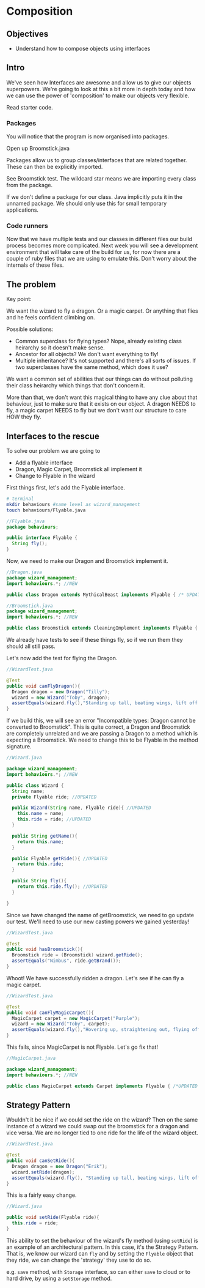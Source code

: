 # Composition

## Objectives

- Understand how to compose objects using interfaces

## Intro

We've seen how Interfaces are awesome and allow us to give our objects superpowers. We're going to look at this a bit more in depth today and how we can use the power of 'composition' to make our objects very flexible.

Read starter code.

### Packages
You will notice that the program is now organised into packages.

Open up Broomstick.java

Packages allow us to group classes/interfaces that are related together.  These can then be explicitly imported.

See Broomstick test.  The wildcard star means we are importing every class from the package.

If we don't define a package for our class.  Java implicitly puts it in the unnamed package.  We should only use this for small temporary applications.

### Code runners
Now that we have multiple tests and our classes in different files our build process becomes more complicated.  Next week you will see a development environment that will take care of the build for us, for now there are a couple of ruby files that we are using to emulate this.  Don't worry about the internals of these files.

## The problem

Key point:

We want the wizard to fly a dragon. Or a magic carpet. Or anything that flies and he feels confident climbing on.

Possible solutions:
- Common superclass for flying types? Nope, already existing class heirarchy so it doesn't make sense.
- Ancestor for all objects? We don't want everything to fly!
- Multiple inheritance? It's not supported and there's all sorts of issues. If two superclasses have the same method, which does it use?

We want a common set of abilities that our things can do without polluting their class heirarchy which things that don't concern it.

More than that, we don't want this magical thing to have any clue about that behaviour, just to make sure that it exists on our object. A dragon NEEDS to fly, a magic carpet NEEDS to fly but we don't want our structure to care HOW they fly.

## Interfaces to the rescue

To solve our problem we are going to

- Add a flyable interface
- Dragon, Magic Carpet, Broomstick all implement it
- Change to Flyable in the wizard

First things first, let's add the Flyable interface.

``` bash
# terminal
mkdir behaviours #same level as wizard_management
touch behaviours/Flyable.java
```

``` java
//Flyable.java
package behaviours;

public interface Flyable {
  String fly();
}
```

Now, we need to make our Dragon and Broomstick implement it.

``` java
//Dragon.java
package wizard_management;
import behaviours.*; //NEW

public class Dragon extends MythicalBeast implements Flyable { /* UPDATED */ }
```

```java
//Broomstick.java
package wizard_management;
import behaviours.*; //NEW

public class Broomstick extends CleaningImplement implements Flyable { /*UPDATED */ }
```

We already have tests to see if these things fly, so if we run them they should all still pass.

Let's now add the test for flying the Dragon.

``` java
//WizardTest.java

@Test
public void canFlyDragon(){
  Dragon dragon = new Dragon("Tilly");
  wizard = new Wizard("Toby", dragon);
  assertEquals(wizard.fly(),"Standing up tall, beating wings, lift off!");
}
```

If we build this, we will see an error "Incompatible types: Dragon cannot be converted to Broomstick". This is quite correct, a Dragon and Broomstick are completely unrelated and we are passing a Dragon to a method which is expecting a Broomstick. We need to change this to be Flyable in the method signature.

```java
//Wizard.java

package wizard_management;
import behaviours.*; //NEW

public class Wizard {
  String name;
  private Flyable ride; //UPDATED

  public Wizard(String name, Flyable ride){ //UPDATED
    this.name = name;
    this.ride = ride; //UPDATED
  }

  public String getName(){
    return this.name;
  }

  public Flyable getRide(){ //UPDATED
    return this.ride;
  }

  public String fly(){
    return this.ride.fly(); //UPDATED
  }

}
```

Since we have changed the name of getBroomstick, we need to go update our test. We'll need to use our new casting powers we gained yesterday!

```java
//WizardTest.java

@Test
public void hasBroomstick(){
  Broomstick ride = (Broomstick) wizard.getRide();
  assertEquals("Nimbus", ride.getBrand());
}
```

Whoot! We have successfully ridden a dragon. Let's see if he can fly a magic carpet.

```java
//WizardTest.java

@Test
public void canFlyMagicCarpet(){
  MagicCarpet carpet = new MagicCarpet("Purple");
  wizard = new Wizard("Toby", carpet);
  assertEquals(wizard.fly(),"Hovering up, straightening out, flying off!");
}
```

This fails, since MagicCarpet is not Flyable. Let's go fix that!

```java
//MagicCarpet.java

package wizard_management;
import behaviours.*; //NEW

public class MagicCarpet extends Carpet implements Flyable { /*UPDATED */ }

```

## Strategy Pattern

Wouldn't it be nice if we could set the ride on the wizard? Then on the same instance of a wizard we could swap out the broomstick for a dragon and vice versa. We are no longer tied to one ride for the life of the wizard object.

``` java
//WizardTest.java

@Test
public void canSetRide(){
  Dragon dragon = new Dragon("Erik");
  wizard.setRide(dragon);
  assertEquals(wizard.fly(), "Standing up tall, beating wings, lift off!");
}
```

This is a fairly easy change.

``` java
//Wizard.java

public void setRide(Flyable ride){
  this.ride = ride;
}
```

This ability to set the behaviour of the wizard's fly method (using `setRide`) is an example of an architectural pattern. In this case, it's the Strategy Pattern. That is, we know our wizard can `fly` and by setting the `Flyable` object that they ride, we can change the 'strategy' they use to do so.

e.g. `save` method, with `Storage` interface, so can either `save` to cloud or to hard drive, by using a `setStorage` method.
